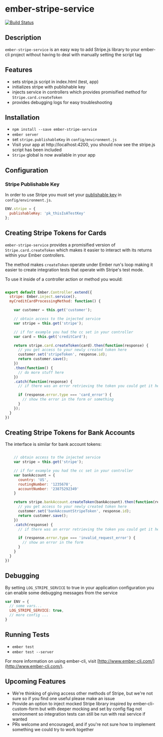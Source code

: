 
# ember-stripe-service
[![Build Status](https://travis-ci.org/ride/ember-stripe-service.svg?branch=master)](https://travis-ci.org/ride/ember-stripe-service)

## Description
`ember-stripe-service` is an easy way to add Stripe.js library to your ember-cli project without having to deal with manually setting the script tag

## Features
- sets stripe.js script in index.html (test, app)
- initializes stripe with publishable key
- injects service in controllers which provides promisified method for `Stripe.card.createToken`
- provides debugging logs for easy troubleshooting

## Installation

* `npm install --save ember-stripe-service`
* `ember server`
* set `stripe.publishableKey` in `config/environment.js`
* Visit your app at http://localhost:4200, you should now see the stripe.js script has been included
* `Stripe` global is now available in your app

## Configuration

### Stripe Publishable Key
In order to use Stripe you must set your [publishable key](https://dashboard.stripe.com/account/apikeys) in `config/environment.js`.

````javascript
ENV.stripe = {
  publishableKey: 'pk_thisIsATestKey'
};
````

## Creating Stripe Tokens for Cards

`ember-stripe-service` provides a promisified version of
`Stripe.card.createToken` which makes it easier to interact with its returns
within your Ember controllers.

The method makes `createToken` operate under Ember run's loop making it easier
to create integration tests that operate with Stripe's test mode.

To use it inside of a controller action or method you would:

````javascript

export default Ember.Controller.extend({
  stripe: Ember.inject.service(),
  myCreditCardProcessingMethod: function() {

    var customer = this.get('customer');

    // obtain access to the injected service
    var stripe = this.get('stripe');

    // if for example you had the cc set in your controller
    var card = this.get('creditCard');

    return stripe.card.createToken(card).then(function(response) {
      // you get access to your newly created token here
      customer.set('stripeToken', response.id);
      return customer.save();
    })
    .then(function() {
      // do more stuff here
    })
    .catch(function(response) {
      // if there was an error retrieving the token you could get it here

      if (response.error.type === 'card_error') {
        // show the error in the form or something
      }
    });
  }
})
````
## Creating Stripe Tokens for Bank Accounts

The interface is similar for bank account tokens:

````javascript

    // obtain access to the injected service
    var stripe = this.get('stripe');

    // if for example you had the cc set in your controller
    var bankAccount = {
      country: 'US',
      routingNumber: '1235678',
      accountNumber: '23875292349'
    }

    return stripe.bankAccount.createToken(bankAccount).then(function(response) {
      // you get access to your newly created token here
      customer.set('bankAccountStripeToken', response.id);
      return customer.save();
    })
    .catch(response) {
      // if there was an error retrieving the token you could get it here

      if (response.error.type === 'invalid_request_error') {
        // show an error in the form
      }
    }
  }
})
````

## Debugging
By setting `LOG_STRIPE_SERVICE` to true in your application configuration you can enable some debugging messages from the service

````javascript
var ENV = {
  // some vars...
  LOG_STRIPE_SERVICE: true,
  // more config ...
}
````

## Running Tests

* `ember test`
* `ember test --server`


For more information on using ember-cli, visit [http://www.ember-cli.com/](http://www.ember-cli.com/).

## Upcoming Features
- We're thinking of giving access other methods of Stripe, but we're not sure so if you find one useful please make an issue
- Provide an option to inject mocked Stripe library inspired by ember-cli-custom-form but with deeper mocking and set by config flag not environment so integration tests can still be run with real service if wanted
- PRs welcome and encouraged, and if you're not sure how to implement something we could try to work together
